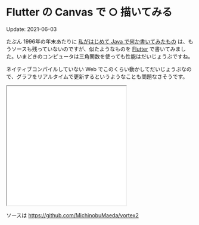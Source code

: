 # Flutter の Canvas で ○ 描いてみる

Update: 2021-06-03

たぶん 1996年の年末あたりに [私がはじめて Java で何か書いてみたもの](programming/my1stjava.html) は、もうソースも残っていないのですが、似たようなものを [Flutter](https://flutter.dev/) で書いてみました。いまどきのコンピュータは三角関数を使っても性能はだいじょうぶですね。

ネイティブコンパイルしていない Web でこのくらい動かしてだいじょうぶなので、グラフをリアルタイムで更新するというようなことも問題なさそうです。

<iframe src="../vortex2/web" title="Vortex 2" width="320" height="320"></iframe>

ソースは https://github.com/MichinobuMaeda/vortex2
